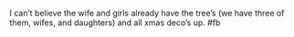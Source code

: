 <!--
id: 261181083
link: http://kevinisom.info/post/261181083/i-cant-believe-the-wife-and-girls-already-have
slug: i-cant-believe-the-wife-and-girls-already-have
date: Sun Nov 29 2009 11:00:29 GMT+1300 (NZDT)
raw: {"blog_name":"kevinisom","id":261181083,"post_url":"http://kevinisom.info/post/261181083/i-cant-believe-the-wife-and-girls-already-have","slug":"i-cant-believe-the-wife-and-girls-already-have","type":"text","date":"2009-11-28 22:00:29 GMT","timestamp":1259445629,"state":"published","format":"html","reblog_key":"aLhsouww","tags":[],"short_url":"http://tmblr.co/Zw68YyFaKwR","highlighted":[],"feed_item":"http://twitter.com/kev_nz/statuses/6151223486","from_feed_id":"650289","note_count":0,"title":null,"body":"<p>I can&#8217;t believe the wife and girls already have the tree&#8217;s (we have three of them, wifes, and daughters) and all xmas deco&#8217;s up. #fb</p>"}
publish: 2009-11-029
tags: 
title: null
-->


I can’t believe the wife and girls already have the tree’s (we have
three of them, wifes, and daughters) and all xmas deco’s up. \#fb


